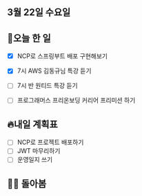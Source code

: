 ## 3월 22일 수요일

## 📝오늘 한 일

- [X] NCP로 스프링부트 배포 구현해보기
- [X] 7시 AWS 김동규님 특강 듣기
- [ ] 7시 반 원티드 특강 듣기
- [ ] 프로그래머스 프리온보딩 커리어 프리미션 하기


## 🔥내일 계획표

- [ ] NCP로 프로젝트 배포하기
- [ ] JWT 마무리하기
- [ ] 운영일지 쓰기

## 💁‍♂️ 돌아봄

